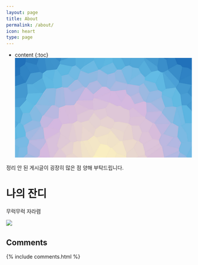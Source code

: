 ```yaml
---
layout: page
title: About
permalink: /about/
icon: heart
type: page
---
```


* content
{:toc}
![](/img/sunrise.jpg)

정리 안 된 게시글이 굉장히 많은 점 양해 부탁드립니다.

# 나의 잔디

무럭무럭 자라렴

<img src="https://ghchart.rshah.org/219138/B31l"/>


## Comments

{% include comments.html %}



